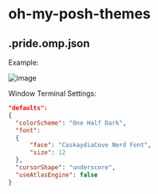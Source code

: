 # oh-my-posh-themes

## .pride.omp.json

Example:

![image](https://github.com/ryanewtaylor/oh-my-posh-themes/assets/1215819/bb08315c-0179-4f8b-af2f-bfe3e4be60b7)

Window Terminal Settings:

```json
"defaults": 
{
  "colorScheme": "One Half Dark",
  "font": 
  {
      "face": "CaskaydiaCove Nerd Font",
      "size": 12
  },
  "cursorShape": "underscore",
  "useAtlasEngine": false
}
```


